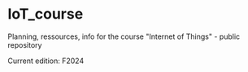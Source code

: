 # IoT_course
Planning, ressources, info for the course "Internet of Things" - public repository

Current edition: F2024
